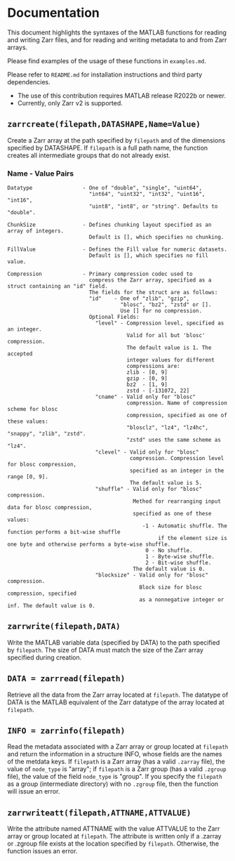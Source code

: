 # Documentation
This document highlights the syntaxes of the MATLAB functions for reading and writing Zarr files, and for reading and writing metadata to and from Zarr arrays.

Please find examples of the usage of these functions in `examples.md`.

Please refer to `README.md` for installation instructions and third party dependencies.
* The use of this contribution requires MATLAB release R2022b or newer.
* Currently, only Zarr v2 is supported.

## `zarrcreate(filepath,DATASHAPE,Name=Value)`
Create a Zarr array at the path specified by `filepath` and of the dimensions specified
by DATASHAPE. If `filepath` is a full path name, the function creates all intermediate groups that
do not already exist.
   
###	Name - Value Pairs
    Datatype                - One of "double", "single", "uint64",  
                              "int64", "uint32", "int32", "uint16", "int16",  
                              "uint8", "int8", or "string". Defaults to "double".  

    ChunkSize               - Defines chunking layout specified as an array of integers. 
                              Default is [], which specifies no chunking.  

    FillValue               - Defines the Fill value for numeric datasets.  
                              Default is [], which specifies no fill value.

    Compression             - Primary compression codec used to
                              compress the Zarr array, specified as a struct containing an "id" field. 
                              The fields for the struct are as follows:
                              "id"    - One of "zlib", "gzip", 
                                        "blosc", "bz2", "zstd" or []. 
                                        Use [] for no compression.
                              Optional Fields:
                                "level" - Compression level, specified as an integer. 
                                          Valid for all but 'blosc' compression.
                                          The default value is 1. The accepted
                                          integer values for different
                                          compressions are:
                                          zlib - [0, 9]
                                          gzip - [0, 9]
                                          bz2  - [1, 9]
                                          zstd - [-131072, 22]
                                "cname" - Valid only for "blosc"
                                          compression. Name of compression scheme for blosc 
                                          compression, specified as one of these values:  
                                          "blosclz", "lz4", "lz4hc", "snappy", "zlib", "zstd".
                                          "zstd" uses the same scheme as "lz4".
                                "clevel" - Valid only for "blosc"
                                           compression. Compression level for blosc compression, 
                                           specified as an integer in the range [0, 9]. 
                                           The default value is 5.
                                "shuffle" - Valid only for "blosc" compression.
                                            Method for rearranging input data for blosc compression, 
                                            specified as one of these values:
                                               -1 - Automatic shuffle. The function performs a bit-wise shuffle 
                                                    if the element size is one byte and otherwise performs a byte-wise shuffle.
                                                0 - No shuffle.
                                                1 - Byte-wise shuffle.
                                                2 - Bit-wise shuffle.
                                            The default value is 0.
                                "blocksize" - Valid only for "blosc" compression.
                                              Block size for blosc compression, specified 
                                              as a nonnegative integer or inf. The default value is 0.
                      
			
## `zarrwrite(filepath,DATA)`
Write the MATLAB variable data (specified by DATA) to the path specified by `filepath`.
The size of DATA must match the size of the Zarr array specified during creation.

## `DATA = zarrread(filepath)`
Retrieve all the data from the Zarr array located at `filepath`.
The datatype of DATA is the MATLAB equivalent of the Zarr datatype of the array
located at `filepath`.

## `INFO = zarrinfo(filepath)`
Read the metadata associated with a Zarr array or group located at `filepath` and return the information in a structure INFO, whose fields are the names of the metdata keys. 
If `filepath` is a Zarr array (has a valid `.zarray` file), the value of `node_type` is "array"; if `filepath` is a Zarr group (has a valid `.zgroup` file), the value of the field `node_type` is "group".
If you specify the `filepath` as a group (intermediate directory) with no `.zgroup` file, then the function will issue an error.

## `zarrwriteatt(filepath,ATTNAME,ATTVALUE)`
Write the attribute named ATTNAME with the value ATTVALUE to the Zarr array or group located at `filepath`. 
The attribute is written only if a .zarray or .zgroup file exists at the location specified by `filepath`.
Otherwise, the function issues an error.

